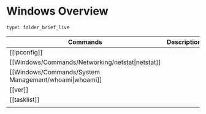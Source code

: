 # Windows Overview
 
```ccard
type: folder_brief_live
```


| Commands                                              | Description |
| ----------------------------------------------------- | ----------- |
| [[ipconfig]]                                          |             |
| [[Windows/Commands/Networking/netstat\|netstat]]      |             |
| [[Windows/Commands/System Management/whoami\|whoami]] |             |
| [[ver]]                                               |             |
| [[tasklist]]                                          |             |
|                                                       |             |
